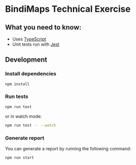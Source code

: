 # BindiMaps Technical Exercise

## What you need to know:

- Uses [TypeScript](https://www.typescriptlang.org/)
- Unit tests run with [Jest](https://jestjs.io/)

## Development

### Install dependencies

```sh
npm install
```

### Run tests

```sh
npm run test
```

or in watch mode:

```sh
npm run test -- --watch
```

### Generate report

You can generate a report by running the following command:

```sh
npm run start
```

